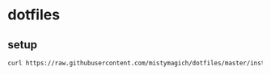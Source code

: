 # dotfiles

## setup

```bash
curl https://raw.githubusercontent.com/mistymagich/dotfiles/master/install.sh | sh
```
